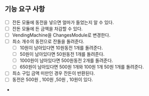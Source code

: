 
## 기능 요구 사항
-[ ] 잔돈 모듈에 동전을 넣으면 얼마가 들었는지 알 수 있다.
-[ ] 잔돈 모듈에 든 금액을 차감할 수 있다.
-[ ] VendingMachine을 ChangesModule로 변경한다.
- [ ] 최소 개수의 동전으로 잔돌을 돌려준다.
  - [ ] 10원이 남아있다면 10원동전 1개를 돌려준다.
  - [ ] 50원이 남아있다면 50원동전 1개를 돌려준다.
  - [ ] 1000원이 남아있다면 500원동전 2개를 돌려준다.
  - [ ] 650원이 남아있다면 500원 1개와 100원 1개 50원 1개를 돌려준다.
- [ ] 최소 구입 금액 미만인 경우 잔돈이 반환된다.
- [ ] 동전은 500원 , 100원 ,50원 , 10원이 있다.
- 